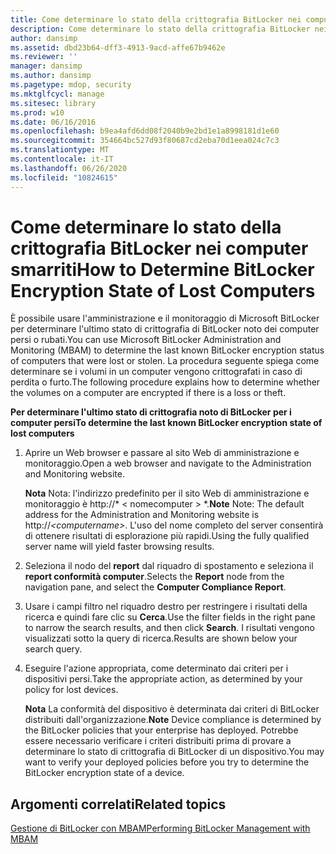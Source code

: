 ```yaml
---
title: Come determinare lo stato della crittografia BitLocker nei computer smarriti
description: Come determinare lo stato della crittografia BitLocker nei computer smarriti
author: dansimp
ms.assetid: dbd23b64-dff3-4913-9acd-affe67b9462e
ms.reviewer: ''
manager: dansimp
ms.author: dansimp
ms.pagetype: mdop, security
ms.mktglfcycl: manage
ms.sitesec: library
ms.prod: w10
ms.date: 06/16/2016
ms.openlocfilehash: b9ea4afd6dd08f2040b9e2bd1e1a8998181d1e60
ms.sourcegitcommit: 354664bc527d93f80687cd2eba70d1eea024c7c3
ms.translationtype: MT
ms.contentlocale: it-IT
ms.lasthandoff: 06/26/2020
ms.locfileid: "10824615"
---
```

# <span data-ttu-id="633d0-103">Come determinare lo stato della crittografia BitLocker nei computer smarriti</span><span class="sxs-lookup"><span data-stu-id="633d0-103">How to Determine BitLocker Encryption State of Lost Computers</span></span>


<span data-ttu-id="633d0-104">È possibile usare l'amministrazione e il monitoraggio di Microsoft BitLocker per determinare l'ultimo stato di crittografia di BitLocker noto dei computer persi o rubati.</span><span class="sxs-lookup"><span data-stu-id="633d0-104">You can use Microsoft BitLocker Administration and Monitoring (MBAM) to determine the last known BitLocker encryption status of computers that were lost or stolen.</span></span> <span data-ttu-id="633d0-105">La procedura seguente spiega come determinare se i volumi in un computer vengono crittografati in caso di perdita o furto.</span><span class="sxs-lookup"><span data-stu-id="633d0-105">The following procedure explains how to determine whether the volumes on a computer are encrypted if there is a loss or theft.</span></span>

**<span data-ttu-id="633d0-106">Per determinare l'ultimo stato di crittografia noto di BitLocker per i computer persi</span><span class="sxs-lookup"><span data-stu-id="633d0-106">To determine the last known BitLocker encryption state of lost computers</span></span>**

1.  <span data-ttu-id="633d0-107">Aprire un Web browser e passare al sito Web di amministrazione e monitoraggio.</span><span class="sxs-lookup"><span data-stu-id="633d0-107">Open a web browser and navigate to the Administration and Monitoring website.</span></span>

    <span data-ttu-id="633d0-108">**Nota**  Nota: l'indirizzo predefinito per il sito Web di amministrazione e monitoraggio è http://\* &lt; nomecomputer &gt; \*.</span><span class="sxs-lookup"><span data-stu-id="633d0-108">**Note** Note: The default address for the Administration and Monitoring website is http://*&lt;computername&gt;*.</span></span> <span data-ttu-id="633d0-109">L'uso del nome completo del server consentirà di ottenere risultati di esplorazione più rapidi.</span><span class="sxs-lookup"><span data-stu-id="633d0-109">Using the fully qualified server name will yield faster browsing results.</span></span>

     

2.  <span data-ttu-id="633d0-110">Seleziona il nodo del **report** dal riquadro di spostamento e seleziona il **report conformità computer**.</span><span class="sxs-lookup"><span data-stu-id="633d0-110">Selects the **Report** node from the navigation pane, and select the **Computer Compliance Report**.</span></span>

3.  <span data-ttu-id="633d0-111">Usare i campi filtro nel riquadro destro per restringere i risultati della ricerca e quindi fare clic su **Cerca**.</span><span class="sxs-lookup"><span data-stu-id="633d0-111">Use the filter fields in the right pane to narrow the search results, and then click **Search**.</span></span> <span data-ttu-id="633d0-112">I risultati vengono visualizzati sotto la query di ricerca.</span><span class="sxs-lookup"><span data-stu-id="633d0-112">Results are shown below your search query.</span></span>

4.  <span data-ttu-id="633d0-113">Eseguire l'azione appropriata, come determinato dai criteri per i dispositivi persi.</span><span class="sxs-lookup"><span data-stu-id="633d0-113">Take the appropriate action, as determined by your policy for lost devices.</span></span>

    <span data-ttu-id="633d0-114">**Nota**  La conformità del dispositivo è determinata dai criteri di BitLocker distribuiti dall'organizzazione.</span><span class="sxs-lookup"><span data-stu-id="633d0-114">**Note** Device compliance is determined by the BitLocker policies that your enterprise has deployed.</span></span> <span data-ttu-id="633d0-115">Potrebbe essere necessario verificare i criteri distribuiti prima di provare a determinare lo stato di crittografia di BitLocker di un dispositivo.</span><span class="sxs-lookup"><span data-stu-id="633d0-115">You may want to verify your deployed policies before you try to determine the BitLocker encryption state of a device.</span></span>

     

## <span data-ttu-id="633d0-116">Argomenti correlati</span><span class="sxs-lookup"><span data-stu-id="633d0-116">Related topics</span></span>


[<span data-ttu-id="633d0-117">Gestione di BitLocker con MBAM</span><span class="sxs-lookup"><span data-stu-id="633d0-117">Performing BitLocker Management with MBAM</span></span>](performing-bitlocker-management-with-mbam-mbam-2.md)

 

 





